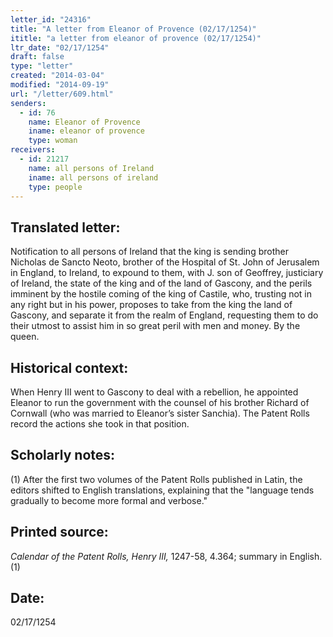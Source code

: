 ```yaml
---
letter_id: "24316"
title: "A letter from Eleanor of Provence (02/17/1254)"
ititle: "a letter from eleanor of provence (02/17/1254)"
ltr_date: "02/17/1254"
draft: false
type: "letter"
created: "2014-03-04"
modified: "2014-09-19"
url: "/letter/609.html"
senders:
  - id: 76
    name: Eleanor of Provence
    iname: eleanor of provence
    type: woman
receivers:
  - id: 21217
    name: all persons of Ireland
    iname: all persons of ireland
    type: people
---
```

<h2> Translated letter:</h2>Notification to all persons of Ireland that the king is sending brother Nicholas de Sancto Neoto, brother of the Hospital of St. John of Jerusalem in England, to Ireland, to expound to them, with J. son of Geoffrey, justiciary of Ireland, the state of the king and of the land of Gascony, and the perils imminent by the hostile coming of the king of Castile, who, trusting not in any right but in his power, proposes to take from the king the land of Gascony, and separate it from the realm of England, requesting them to do their utmost to assist him in so great peril with men and money.
By the queen.
<h2 class="mt-4"> Historical context:</h2>When Henry III went to Gascony to deal with a rebellion, he appointed Eleanor to run the government with the counsel of his brother Richard of Cornwall (who was married to Eleanor’s sister Sanchia). The Patent Rolls record the actions she took in that position.
<h2 class="mt-4"> Scholarly notes:</h2>(1) After the first two volumes of the Patent Rolls published in Latin, the editors shifted to English translations, explaining that the "language tends gradually to become more formal and verbose."
<h2 class="mt-4"> Printed source:</h2><p><em>Calendar of the Patent Rolls, Henry III,</em> 1247-58, 4.364; summary in English.(1)</p><h2 class="mt-4"> Date:</h2>02/17/1254